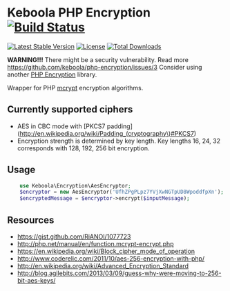 # Keboola PHP Encryption [![Build Status](https://travis-ci.org/keboola/php-encryption.png?branch=master)](https://travis-ci.org/keboola/php-encryption)
[![Latest Stable Version](https://poser.pugx.org/keboola/php-encryption/v/stable.svg)](https://packagist.org/packages/keboola/php-encryption)
[![License](https://poser.pugx.org/keboola/php-encryption/license.svg)](https://packagist.org/packages/keboola/php-encryption)
[![Total Downloads](https://poser.pugx.org/keboola/php-encryption/downloads.svg)](https://packagist.org/packages/keboola/php-encryption) 

**WARNING!!!**
There might be a security vulnerability. Read more https://github.com/keboola/php-encryption/issues/3
Consider using another [PHP Encryption](https://github.com/keboola/php-encryption/issues/3) library. 

Wrapper for PHP [mcrypt](http://php.net/manual/en/book.mcrypt.php) encryption algorithms.

## Currently supported ciphers
 * AES in CBC mode with [PKCS7 padding](http://en.wikipedia.org/wiki/Padding_(cryptography\)#PKCS7)
  *  Encryption strength is determined by key length. Key lengths 16, 24, 32 corresponds with 128, 192, 256 bit encryption.

## Usage

```php
    use Keboola\Encryption\AesEncryptor;
	$encryptor = new AesEncryptor('UfhZPgPLpz7YVjXwNGTpUD8WpoddfpXn'); // 256 bit key
    $encryptedMessage = $encryptor->encrypt($inputMessage);
```

## Resources
 * https://gist.github.com/RiANOl/1077723
 * http://php.net/manual/en/function.mcrypt-encrypt.php
 * https://en.wikipedia.org/wiki/Block_cipher_mode_of_operation
 * http://www.coderelic.com/2011/10/aes-256-encryption-with-php/
 * http://en.wikipedia.org/wiki/Advanced_Encryption_Standard
 * http://blog.agilebits.com/2013/03/09/guess-why-were-moving-to-256-bit-aes-keys/
